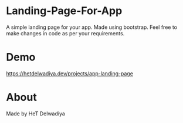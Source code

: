# Landing-Page-For-App
 A simple landing page for your app. Made using bootstrap. Feel free to make changes in code as per your requirements.

# Demo
 https://hetdelwadiya.dev/projects/app-landing-page
 
# About
 Made by HeT Delwadiya

